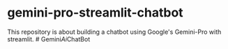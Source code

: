 # gemini-pro-streamlit-chatbot
This repository is about building a chatbot using Google's Gemini-Pro with streamlit.
#   G e m i n i _ A i _ C h a t B o t  
 